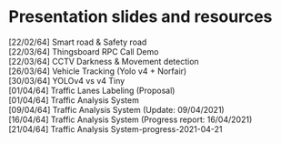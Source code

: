 # Presentation slides and resources  

[22/02/64] Smart road & Safety road  
[22/03/64] Thingsboard RPC Call Demo  
[22/03/64] CCTV Darkness & Movement detection  
[26/03/64] Vehicle Tracking (Yolo v4 + Norfair)  
[30/03/64] YOLOv4 vs v4 Tiny  
[01/04/64] Traffic Lanes Labeling (Proposal)  
[01/04/64] Traffic Analysis System  
[09/04/64] Traffic Analysis System (Update: 09/04/2021)  
[16/04/64] Traffic Analysis System (Progress report: 16/04/2021)  
[21/04/64] Traffic Analysis System-progress-2021-04-21  
